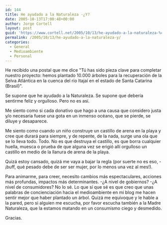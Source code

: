 ```yaml
---
id: 144
title: He ayudado a la Naturaleza -¿Y?
date: 2005-10-13T17:00:48+00:00
author: Jorge Cortell
layout: post
guid: 'https://www.cortell.net/2005/10/13/he-ayudado-a-la-naturaleza-%c2%bfy/'
permalink: /2005/10/13/he-ayudado-a-la-naturaleza-y/
categories:
  - General
  - Medioambiente
  - Personal
---
```

He recibido una postal que me dice "Tú has sido pieza clave para completar nuestro proyecto: hemos plantado 10.000 árboles para la recuperación de la Selva Atlántica en la cuenca del rí­o Itajaí­ en el estado de Santa Catarina (Brasil)".

Se supone que he ayudado a la Naturaleza. Se supone que deberí­a sentirme feliz y orgulloso. Pero no es así­.

Me siento como si cada donativo que hago a una causa que considero justa y/o necesaria fuese una gota en un inmenso océano, que se pierde, se diluye y desaparece.

Me siento como cuando un niño construye un castillo de arena en la playa y cree que durará para siempre, y de repente, de la nada, surge una ola que se lo lleva todo. Todo. No es que destruya el castillo, es que borra cualquier huella, muesca o prueba de que alguna vez se erigió allí­ orgulloso un castillo en medio de la llanura de arena de la playa.

Quizá estoy cansado, quizá me vaya a bajar la regla (por suerte no es eso, -¡buff, qué pesado debe de ser ser mujer, por lo menos una vez al mes!).

Para animarme, para creer, necesito cambios más espectaculares, acciones más profundas, impactos más determinantes. -¿A nivel de gobiernos? -¿A nivel de consumidores? No lo sé. Lo que sí­ que sé es que creo que unas palabras de concienciación hacia el medioambiente en mi blog me hacen sentir mejor que haber plantado un árbol. Quizá me equivoque y le hable a la pared, pero si alguien me escucha, por favor escucha también a la Madre Naturaleza, que la estamos matando en un consumismo ciego y desmedido.

Gracias.